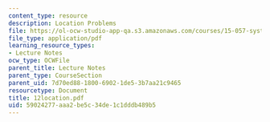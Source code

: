 ```yaml
---
content_type: resource
description: Location Problems
file: https://ol-ocw-studio-app-qa.s3.amazonaws.com/courses/15-057-systems-optimization-spring-2003/59024277aaa2be5c34de1c1dddb489b5_12location.pdf
file_type: application/pdf
learning_resource_types:
- Lecture Notes
ocw_type: OCWFile
parent_title: Lecture Notes
parent_type: CourseSection
parent_uid: 7d70ed88-1800-6902-1de5-3b7aa21c9465
resourcetype: Document
title: 12location.pdf
uid: 59024277-aaa2-be5c-34de-1c1dddb489b5
---
```

